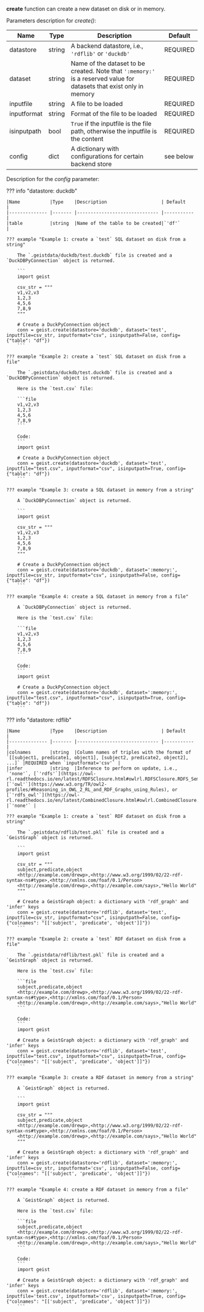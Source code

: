 **create** function can create a new dataset on disk or in memory.

Parameters description for *create()*:

|Name           |Type    |Description                    | Default    |
|-------------- |------- |------------------------------ |----------- |
|datastore      |string  |A backend datastore, i.e., `'rdflib'` or `'duckdb'` |REQUIRED |
|dataset        |string  |Name of the dataset to be created. Note that `':memory:'` is a reserved value for datasets that exist only in memory |REQUIRED |
|inputfile      |string  |A file to be loaded |REQUIRED |
|inputformat    |string  |Format of the file to be loaded |REQUIRED |
|isinputpath    |bool    |`True` if the inputfile is the file path, otherwise the inputfile is the content |REQUIRED |
|config         |dict    |A dictionary with configurations for certain backend store |see below |

Description for the *config* parameter:

??? info "datastore: duckdb"

    |Name           |Type    |Description                    | Default    |
    |-------------- |------- |------------------------------ |----------- |
    |table          |string  |Name of the table to be created|`'df'`      |

    ??? example "Example 1: create a `test` SQL dataset on disk from a string"

        The `.geistdata/duckdb/test.duckdb` file is created and a `DuckDBPyConnection` object is returned.

        ```
        import geist

        csv_str = """
        v1,v2,v3
        1,2,3
        4,5,6
        7,8,9
        """

        # Create a DuckPyConnection object
        conn = geist.create(datastore='duckdb', dataset='test', inputfile=csv_str, inputformat="csv", isinputpath=False, config={"table": "df"})
        ```

    ??? example "Example 2: create a `test` SQL dataset on disk from a file"

        The `.geistdata/duckdb/test.duckdb` file is created and a `DuckDBPyConnection` object is returned.

        Here is the `test.csv` file:

        ```file
        v1,v2,v3
        1,2,3
        4,5,6
        7,8,9
        ```

        Code:
        ```
        import geist

        # Create a DuckPyConnection object
        conn = geist.create(datastore='duckdb', dataset='test', inputfile="test.csv", inputformat="csv", isinputpath=True, config={"table": "df"})
        ```

    ??? example "Example 3: create a SQL dataset in memory from a string"

        A `DuckDBPyConnection` object is returned.

        ```
        import geist

        csv_str = """
        v1,v2,v3
        1,2,3
        4,5,6
        7,8,9
        """

        # Create a DuckPyConnection object
        conn = geist.create(datastore='duckdb', dataset=':memory:', inputfile=csv_str, inputformat="csv", isinputpath=False, config={"table": "df"})
        ```

    ??? example "Example 4: create a SQL dataset in memory from a file"

        A `DuckDBPyConnection` object is returned.

        Here is the `test.csv` file:

        ```file
        v1,v2,v3
        1,2,3
        4,5,6
        7,8,9
        ```

        Code:
        ```
        import geist

        # Create a DuckPyConnection object
        conn = geist.create(datastore='duckdb', dataset=':memory:', inputfile="test.csv", inputformat="csv", isinputpath=True, config={"table": "df"})
        ```

??? info "datastore: rdflib"
    
    |Name           |Type    |Description                    | Default    |
    |-------------- |------- |------------------------------ |----------- |
    |colnames       |string  |Column names of triples with the format of `[[subject1, predicate1, object1], [subject2, predicate2, object2], ...]` |REQUIRED when `inputformat='csv'` |
    |infer          |string  |Inference to perform on update, i.e., `'none'`, [`'rdfs'`](https://owl-rl.readthedocs.io/en/latest/RDFSClosure.html#owlrl.RDFSClosure.RDFS_Semantics), [`'owl'`](https://www.w3.org/TR/owl2-profiles/#Reasoning_in_OWL_2_RL_and_RDF_Graphs_using_Rules), or [`'rdfs_owl'`](https://owl-rl.readthedocs.io/en/latest/CombinedClosure.html#owlrl.CombinedClosure.RDFS_OWLRL_Semantics) |`'none'` |

    ??? example "Example 1: create a `test` RDF dataset on disk from a string"

        The `.geistdata/rdflib/test.pkl` file is created and a `GeistGraph` object is returned.

        ```
        import geist

        csv_str = """
        subject,predicate,object
        <http://example.com/drewp>,<http://www.w3.org/1999/02/22-rdf-syntax-ns#type>,<http://xmlns.com/foaf/0.1/Person>
        <http://example.com/drewp>,<http://example.com/says>,"Hello World"
        """

        # Create a GeistGraph object: a dictionary with 'rdf_graph' and 'infer' keys
        conn = geist.create(datastore='rdflib', dataset='test', inputfile=csv_str, inputformat="csv", isinputpath=False, config={"colnames": "[['subject', 'predicate', 'object']]"})
        ```

    ??? example "Example 2: create a `test` RDF dataset on disk from a file"

        The `.geistdata/rdflib/test.pkl` file is created and a `GeistGraph` object is returned.

        Here is the `test.csv` file:

        ```file
        subject,predicate,object
        <http://example.com/drewp>,<http://www.w3.org/1999/02/22-rdf-syntax-ns#type>,<http://xmlns.com/foaf/0.1/Person>
        <http://example.com/drewp>,<http://example.com/says>,"Hello World"
        ```

        Code:
        ```
        import geist

        # Create a GeistGraph object: a dictionary with 'rdf_graph' and 'infer' keys
        conn = geist.create(datastore='rdflib', dataset='test', inputfile="test.csv", inputformat="csv", isinputpath=True, config={"colnames": "[['subject', 'predicate', 'object']]"})
        ```

    ??? example "Example 3: create a RDF dataset in memory from a string"

        A `GeistGraph` object is returned.

        ```
        import geist

        csv_str = """
        subject,predicate,object
        <http://example.com/drewp>,<http://www.w3.org/1999/02/22-rdf-syntax-ns#type>,<http://xmlns.com/foaf/0.1/Person>
        <http://example.com/drewp>,<http://example.com/says>,"Hello World"
        """

        # Create a GeistGraph object: a dictionary with 'rdf_graph' and 'infer' keys
        conn = geist.create(datastore='rdflib', dataset=':memory:', inputfile=csv_str, inputformat='csv', isinputpath=False, config={"colnames": "[['subject', 'predicate', 'object']]"})
        ```

    ??? example "Example 4: create a RDF dataset in memory from a file"

        A `GeistGraph` object is returned.

        Here is the `test.csv` file:

        ```file
        subject,predicate,object
        <http://example.com/drewp>,<http://www.w3.org/1999/02/22-rdf-syntax-ns#type>,<http://xmlns.com/foaf/0.1/Person>
        <http://example.com/drewp>,<http://example.com/says>,"Hello World"
        ```

        Code:
        ```
        import geist

        # Create a GeistGraph object: a dictionary with 'rdf_graph' and 'infer' keys
        conn = geist.create(datastore='rdflib', dataset=':memory:', inputfile='test.csv', inputformat='csv', isinputpath=True, config={"colnames": "[['subject', 'predicate', 'object']]"})
        ```
